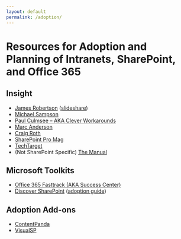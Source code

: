 ```yaml
---
layout: default
permalink: /adoption/
---
```

# Resources for Adoption and Planning of Intranets, SharePoint, and Office 365

## Insight

*   [James Robertson](http://www.steptwo.com.au/columntwo/) ([slideshare](http://www.slideshare.net/jamesr))
*   [Michael Sampson](http://michaelsampson.net/currents/)
*   [Paul Culmsee – AKA Clever Workarounds](http://www.cleverworkarounds.com/)
*   [Marc Anderson](sympmarc.com)
*   [Craig Roth](http://blogs.gartner.com/craig-roth)
*   [SharePoint Pro Mag](http://sharepointpromag.com)
*   [TechTarget](http://searchcontentmanagement.techtarget.com/)
*   (Not SharePoint Specific) [The Manual](http://themanual.org)

## Microsoft Toolkits

*   [Office 365 Fasttrack (AKA Success Center)](http://fasttrack.office.com/) 
*   [Discover SharePoint](http://www.discoversharepoint.com) ([adoption guide](http://download.microsoft.com/download/F/6/5/F65D8AB6-772F-400B-8982-7D6439FA7D9B/Sharepoint_Adoption_Guide.pdf))

## Adoption Add-ons

*   [ContentPanda](http://www.contentpanda.com/product-content-panda-for-sharepoint/)
*   [VisualSP](https://www.visualsp.com/)